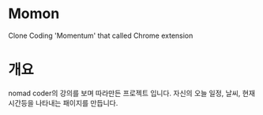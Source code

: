 # Momon
Clone Coding 'Momentum' that called Chrome extension

# 개요
nomad coder의 강의를 보며 따라만든 프로젝트 입니다.
자신의 오늘 일정, 날씨, 현재 시간등을 나타내는 패이지를 만듭니다.
